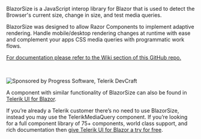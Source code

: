 BlazorSize is a JavaScript interop library for Blazor that is used to detect the Browser's current size, change in size, and test media queries.

BlazorSize was designed to allow Razor Components to implement adaptive rendering. Handle mobile/desktop rendering changes at runtime with ease and complement your apps CSS media queries with programmatic work flows.

[For documentation please refer to the Wiki section of this GitHub repo.](https://github.com/EdCharbeneau/BlazorSize/wiki)

<br/>

![Sponsored by Progress Software, Telerik DevCraft]()

A component with similar functionality of BlazorSize can also be found in [Telerik UI for Blazor](https://demos.telerik.com/blazor-ui/mediaquery/overview?utm_source=EdCharbeneau&utm_medium=cpm&utm_campaign=blazor-github-sponsored-message). 

If you’re already a Telerik customer there’s no need to use BlazorSize, instead you may use the TelerikMediaQuery component. If you’re looking for a full component library of 75+ components, world class support, and rich documentation then [give Telerik UI for Blazor a try for free](https://www.telerik.com/campaigns/blazor/free-trial-1?utm_source=EdCharbeneau&utm_medium=cpm&utm_campaign=blazor-github-sponsored-message).
